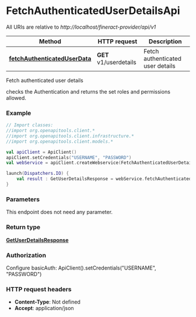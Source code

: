 # FetchAuthenticatedUserDetailsApi

All URIs are relative to *http://localhost/fineract-provider/api/v1*

| Method | HTTP request | Description |
| ------------- | ------------- | ------------- |
| [**fetchAuthenticatedUserData**](FetchAuthenticatedUserDetailsApi.md#fetchAuthenticatedUserData) | **GET** v1/userdetails | Fetch authenticated user details  |



Fetch authenticated user details 

checks the Authentication and returns the set roles and permissions allowed.

### Example
```kotlin
// Import classes:
//import org.openapitools.client.*
//import org.openapitools.client.infrastructure.*
//import org.openapitools.client.models.*

val apiClient = ApiClient()
apiClient.setCredentials("USERNAME", "PASSWORD")
val webService = apiClient.createWebservice(FetchAuthenticatedUserDetailsApi::class.java)

launch(Dispatchers.IO) {
    val result : GetUserDetailsResponse = webService.fetchAuthenticatedUserData()
}
```

### Parameters
This endpoint does not need any parameter.

### Return type

[**GetUserDetailsResponse**](GetUserDetailsResponse.md)

### Authorization


Configure basicAuth:
    ApiClient().setCredentials("USERNAME", "PASSWORD")

### HTTP request headers

 - **Content-Type**: Not defined
 - **Accept**: application/json

